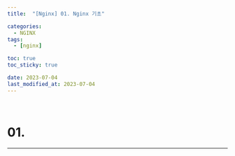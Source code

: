 ```yaml
---
title:  "[Nginx] 01. Nginx 기초"

categories:
  - NGINX
tags:
  - [nginx]

toc: true
toc_sticky: true

date: 2023-07-04
last_modified_at: 2023-07-04
---
```

<br>

# 01. 
---

<style>
table {
    font-size: 12pt;
}
table th:first-of-type {
    width: 5%;
}
table th:nth-of-type(2) {
    width: 15%;
}
table th:nth-of-type(3) {
    width: 50%;
}
table th:nth-of-type(4) {
    width: 30%;
}
big {
    font-size: 15pt;
}
small { 
    font-size: 18px 
}
</style>

